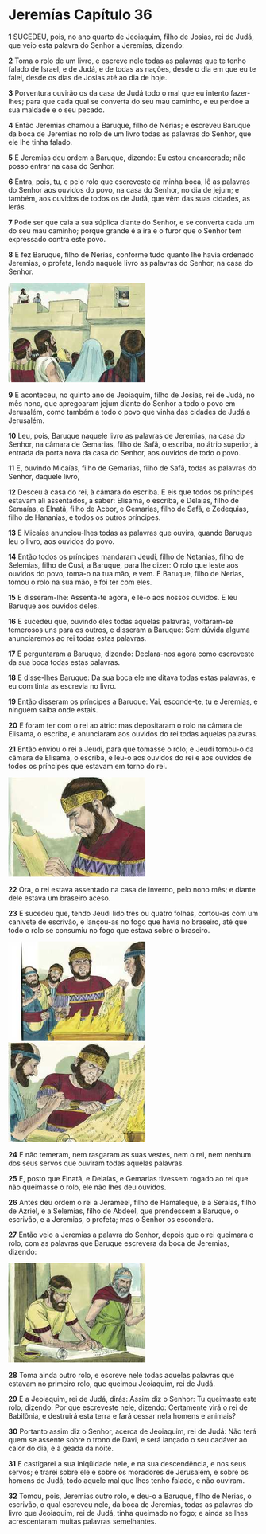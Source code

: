 # Jeremías Capítulo 36

**1** 	SUCEDEU, pois, no ano quarto de Jeoiaquim, filho de Josias, rei de Judá, que veio esta palavra do Senhor a Jeremias, dizendo:

**2** 	Toma o rolo de um livro, e escreve nele todas as palavras que te tenho falado de Israel, e de Judá, e de todas as nações, desde o dia em que eu te falei, desde os dias de Josias até ao dia de hoje.

**3** 	Porventura ouvirão os da casa de Judá todo o mal que eu intento fazer-lhes; para que cada qual se converta do seu mau caminho, e eu perdoe a sua maldade e o seu pecado.

**4** 	Então Jeremias chamou a Baruque, filho de Nerias; e escreveu Baruque da boca de Jeremias no rolo de um livro todas as palavras do Senhor, que ele lhe tinha falado.

**5** 	E Jeremias deu ordem a Baruque, dizendo: Eu estou encarcerado; não posso entrar na casa do Senhor.

**6** 	Entra, pois, tu, e pelo rolo que escreveste da minha boca, lê as palavras do Senhor aos ouvidos do povo, na casa do Senhor, no dia de jejum; e também, aos ouvidos de todos os de Judá, que vêm das suas cidades, as lerás.

**7** 	Pode ser que caia a sua súplica diante do Senhor, e se converta cada um do seu mau caminho; porque grande é a ira e o furor que o Senhor tem expressado contra este povo.

**8** 	E fez Baruque, filho de Nerias, conforme tudo quanto lhe havia ordenado Jeremias, o profeta, lendo naquele livro as palavras do Senhor, na casa do Senhor.

![](../Images/SweetPublishing/24-36-1.jpg) 

**9** 	E aconteceu, no quinto ano de Jeoiaquim, filho de Josias, rei de Judá, no mês nono, que apregoaram jejum diante do Senhor a todo o povo em Jerusalém, como também a todo o povo que vinha das cidades de Judá a Jerusalém.

**10** 	Leu, pois, Baruque naquele livro as palavras de Jeremias, na casa do Senhor, na câmara de Gemarias, filho de Safã, o escriba, no átrio superior, à entrada da porta nova da casa do Senhor, aos ouvidos de todo o povo.

**11** 	E, ouvindo Micaías, filho de Gemarias, filho de Safã, todas as palavras do Senhor, daquele livro,

**12** 	Desceu à casa do rei, à câmara do escriba. E eis que todos os príncipes estavam ali assentados, a saber: Elisama, o escriba, e Delaías, filho de Semaías, e Elnatã, filho de Acbor, e Gemarias, filho de Safã, e Zedequias, filho de Hananias, e todos os outros príncipes.

**13** 	E Micaías anunciou-lhes todas as palavras que ouvira, quando Baruque leu o livro, aos ouvidos do povo.

**14** 	Então todos os príncipes mandaram Jeudi, filho de Netanias, filho de Selemias, filho de Cusi, a Baruque, para lhe dizer: O rolo que leste aos ouvidos do povo, toma-o na tua mão, e vem. E Baruque, filho de Nerias, tomou o rolo na sua mão, e foi ter com eles.

**15** 	E disseram-lhe: Assenta-te agora, e lê-o aos nossos ouvidos. E leu Baruque aos ouvidos deles.

**16** 	E sucedeu que, ouvindo eles todas aquelas palavras, voltaram-se temerosos uns para os outros, e disseram a Baruque: Sem dúvida alguma anunciaremos ao rei todas estas palavras.

**17** 	E perguntaram a Baruque, dizendo: Declara-nos agora como escreveste da sua boca todas estas palavras.

**18** 	E disse-lhes Baruque: Da sua boca ele me ditava todas estas palavras, e eu com tinta as escrevia no livro.

**19** 	Então disseram os príncipes a Baruque: Vai, esconde-te, tu e Jeremias, e ninguém saiba onde estais.

**20** 	E foram ter com o rei ao átrio: mas depositaram o rolo na câmara de Elisama, o escriba, e anunciaram aos ouvidos do rei todas aquelas palavras.

**21** 	Então enviou o rei a Jeudi, para que tomasse o rolo; e Jeudi tomou-o da câmara de Elisama, o escriba, e leu-o aos ouvidos do rei e aos ouvidos de todos os príncipes que estavam em torno do rei.

![](../Images/SweetPublishing/24-36-5.jpg) 

**22** 	Ora, o rei estava assentado na casa de inverno, pelo nono mês; e diante dele estava um braseiro aceso.

**23** 	E sucedeu que, tendo Jeudi lido três ou quatro folhas, cortou-as com um canivete de escrivão, e lançou-as no fogo que havia no braseiro, até que todo o rolo se consumiu no fogo que estava sobre o braseiro.

![](../Images/SweetPublishing/24-36-3.jpg) ![](../Images/SweetPublishing/24-36-4.jpg) 

**24** 	E não temeram, nem rasgaram as suas vestes, nem o rei, nem nenhum dos seus servos que ouviram todas aquelas palavras.

**25** 	E, posto que Elnatã, e Delaías, e Gemarias tivessem rogado ao rei que não queimasse o rolo, ele não lhes deu ouvidos.

**26** 	Antes deu ordem o rei a Jerameel, filho de Hamaleque, e a Seraías, filho de Azriel, e a Selemias, filho de Abdeel, que prendessem a Baruque, o escrivão, e a Jeremias, o profeta; mas o Senhor os escondera.

**27** 	Então veio a Jeremias a palavra do Senhor, depois que o rei queimara o rolo, com as palavras que Baruque escrevera da boca de Jeremias, dizendo:

![](../Images/SweetPublishing/24-36-2.jpg) 

**28** 	Toma ainda outro rolo, e escreve nele todas aquelas palavras que estavam no primeiro rolo, que queimou Jeoiaquim, rei de Judá.

**29** 	E a Jeoiaquim, rei de Judá, dirás: Assim diz o Senhor: Tu queimaste este rolo, dizendo: Por que escreveste nele, dizendo: Certamente virá o rei de Babilônia, e destruirá esta terra e fará cessar nela homens e animais?

**30** 	Portanto assim diz o Senhor, acerca de Jeoiaquim, rei de Judá: Não terá quem se assente sobre o trono de Davi, e será lançado o seu cadáver ao calor do dia, e à geada da noite.

**31** 	E castigarei a sua iniqüidade nele, e na sua descendência, e nos seus servos; e trarei sobre ele e sobre os moradores de Jerusalém, e sobre os homens de Judá, todo aquele mal que lhes tenho falado, e não ouviram.

**32** 	Tomou, pois, Jeremias outro rolo, e deu-o a Baruque, filho de Nerias, o escrivão, o qual escreveu nele, da boca de Jeremias, todas as palavras do livro que Jeoiaquim, rei de Judá, tinha queimado no fogo; e ainda se lhes acrescentaram muitas palavras semelhantes.

